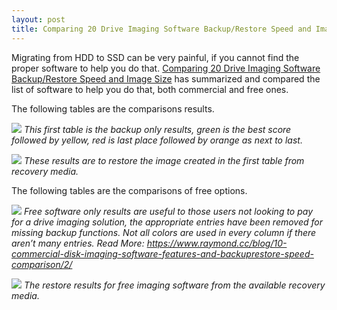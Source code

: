 ```yaml
---
layout: post
title: Comparing 20 Drive Imaging Software Backup/Restore Speed and Image Size
---
```


Migrating from HDD to SSD can be very painful, if you cannot find the proper software to help you do that. [Comparing 20 Drive Imaging Software Backup/Restore Speed and Image Size](https://www.raymond.cc/blog/10-commercial-disk-imaging-software-features-and-backuprestore-speed-comparison/2/) has summarized and compared the list of software to help you do that, both commercial and free ones.

The following tables are the comparisons results.

![](https://img.raymond.cc/blog/wp-content/uploads/2014/03/all_image_backup_results.png)
*This first table is the backup only results, green is the best score followed by yellow, red is last place followed by orange as next to last.*

![](https://img.raymond.cc/blog/wp-content/uploads/2009/11/all_imaging_restore_results.png)
*These results are to restore the image created in the first table from recovery media.*

The following tables are the comparisons of free options.

![](https://img.raymond.cc/blog/wp-content/uploads/2009/11/all_imaging_restore_results.png)
*Free software only results are useful to those users not looking to pay for a drive imaging solution, the appropriate entries have been removed for missing backup functions. Not all colors are used in every column if there aren’t many entries.
Read More: https://www.raymond.cc/blog/10-commercial-disk-imaging-software-features-and-backuprestore-speed-comparison/2/*

![](https://img.raymond.cc/blog/wp-content/uploads/2009/11/free_imaging_restore_results.png)
*The restore results for free imaging software from the available recovery media.*
